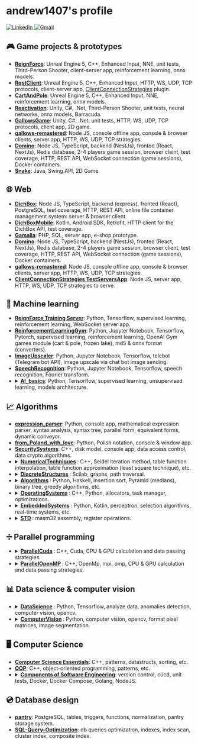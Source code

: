 # andrew1407's profile

<!--
**Andrew1407/Andrew1407** is a ✨ _special_ ✨ repository because its `README.md` (this file) appears on your GitHub profile.

Here are some ideas to get you started:

- 🔭 I’m currently working on ...
- 🌱 I’m currently learning ...
- 👯 I’m looking to collaborate on ...
- 🤔 I’m looking for help with ...
- 💬 Ask me about ...
- 📫 How to reach me: ...
- 😄 Pronouns: ...
- ⚡ Fun fact: ...
-->

<a href="https://www.linkedin.com/in/andrewgolovko">
  <img src="https://img.shields.io/badge/linkedin-%230077B5.svg?style=for-the-badge&logo=linkedin&logoColor=white" alt="LinkedIn">
</a>
<a href="mailto:endry1407@gmail.com">
  <img src="https://img.shields.io/badge/Gmail-D14836?style=for-the-badge&logo=gmail&logoColor=white" alt="Gmail">
</a>

## 🎮 Game projects & prototypes

<ul>
  <li>
    <b><a href="https://github.com/Andrew1407/ReignForce">ReignForce</a></b>: Unreal Engine 5, C++, Enhanced Input, NNE, unit tests, Third-Person Shooter, client-server app, reinforcement learning, onnx models.
  </li>

  <li>
    <b><a href="https://github.com/Andrew1407/RqstClient">RqstClient</a></b>: Unreal Engine 5, C++, Enhanced Input, HTTP, WS, UDP, TCP protocols, client-server app, <a href="https://github.com/Andrew1407/ClientConnectionStrategies">ClientConnectionStrategies</a> plugin.
  </li>

  <li>
    <b><a href="https://github.com/Andrew1407/CartAndPole">CartAndPole</a></b>: Unreal Engine 5, C++, Enhanced Input, NNE, reinforcement learning, onnx models.
  </li>

  <li>
    <b><a href="https://github.com/Andrew1407/Reactivation">Reactivation</a></b>: Unity, C#, .Net, Third-Person Shooter, unit tests, neural networks, onnx models, Barracuda.
  </li>

  <li>
    <b><a href="https://github.com/Andrew1407/GallowsGame">GallowsGame</a></b>: Unity, C#, .Net, unit tests, HTTP, WS, UDP, TCP protocols, client app, 2D game.
  </li>

  <li>
    <b><a href="https://github.com/Andrew1407/gallows-remastered">gallows-remastered</a></b>: Node JS, console offline app, console & browser clients, server app, HTTP, WS, UDP, TCP strategies.
  </li>

  <li>
    <b><a href="https://github.com/Andrew1407/Domino">Domino</a></b>: Node JS, TypeScript, backend (NestJs), fronted (React, NextJs), Redis database, 2-4 players game session, browser cleint, test coverage, HTTP, REST API, WebSocket connection (game sessions), Docker containers.
  </li>

  <li>
    <b><a href="https://github.com/Andrew1407/Snake">Snake</a></b>: Java, Swing API, 2D Game.
  </li>
</ul>

## 🌐 Web

<ul>
  <li>
    <b><a href="https://github.com/Andrew1407/DichBox">DichBox</a></b>: Node JS, TypeScript, backend (express), fronted (React), PostgreSQL, test coverage, HTTP, REST API, online file container management system: server & browser client.
  </li>

  <li>
    <b><a href="https://github.com/Andrew1407/DichBoxMobile">DichBoxMobile</a></b>: Kotlin, Android SDK, Retrofit, HTTP client for the DichBox API, test coverage.
  </li>

  <li>
    <b><a href="https://github.com/Andrew1407/Gamalia">Gamalia</a></b>: PHP, SQL, server app, e-shop prototype.
  </li>

  <li>
    <b><a href="https://github.com/Andrew1407/Domino">Domino</a></b>: Node JS, TypeScript, backend (NestJs), fronted (React, NextJs), Redis database, 2-4 players game session, browser client, test coverage, HTTP, REST API, WebSocket connection (game sessions), Docker containers.
  </li>

  <li>
    <b><a href="https://github.com/Andrew1407/gallows-remastered">gallows-remastered</a></b>: Node JS, console offline app, console & browser clients, server app, HTTP, WS, UDP, TCP strategies.
  </li>

  <li>
    <b><a href="https://github.com/Andrew1407/ClientConnectionStrategies/tree/main/TestServersApp">ClientConnectionStrategies TestServersApp</a></b>: Node JS, server app, HTTP, WS, UDP, TCP strategies to serve.
  </li>
</ul>


## 🧠 Machine learning

<ul>
  <li>
    <b><a href="https://github.com/Andrew1407/ReignForce/tree/main/TrainigServer">ReignForce Training Server</a></b>: Python, Tensorflow, supervised learning, reinforcement learning, WebSocket server app.
  </li>

  <li>
    <b><a href="https://github.com/Andrew1407/ReinforcementLearningGym">ReinforcementLearningGym</a></b>: Python, Jupyter Notebook, Tensorflow, Pytorch, supervised learning, reinforcement learning, OpenAI Gym games module (cart & pole, frozen lake), md5 & onnx format (converters).
  </li>

  <li>
    <b><a href="https://github.com/Andrew1407/ImageUpscaler">ImageUpscaler</a></b>: Python, Jupyter Notebook, Tensorflow, telebot (Telegram bot API), image upscale via chat bot image sending.
  </li>

  <li>
    <b><a href="https://github.com/dgomilko/SpeechRecognition">SpeechRecognition</a></b>: Python, Jupyter Notebook, Tensorflow, speech recognition, Fourier transform.
  </li>

  <li>
    <details>
      <summary>
        <b><a href="https://github.com/Andrew1407/AI_basics">AI_basics</a></b>: Python, Tensorflow, supervised learning, unsupervised learning, models architecture.
      </summary>
      <ol>
        <li><b><a href="https://github.com/andrew1407/AI_basics/tree/main/1-lab">Fuzzy Control Systems Simulator</a></b>.</li>
        <li><b><a href="https://github.com/andrew1407/AI_basics/tree/main/2-lab">Fuzzy Membership Functions</a></b>.</li>
        <li><b><a href="https://github.com/andrew1407/AI_basics/tree/main/3-lab">C-Means Clustering</a></b>.</li>
        <li><b><a href="https://github.com/andrew1407/AI_basics/tree/main/4-lab">Backpropagation Algorithms</a></b>.</li>
        <li><b><a href="https://github.com/andrew1407/AI_basics/tree/main/5-lab">Hebbian Learning Rule</a></b>.</li>
        <li><b><a href="https://github.com/andrew1407/AI_basics/tree/main/6-lab">Adaptive Neuro-Fuzzy Inference System (ANFIS)</a></b>.</li>
        <li><b><a href="https://github.com/andrew1407/AI_basics/tree/main/7-lab">Evolutionary Algorithm</a></b>.</li>
        <li><b><a href="https://github.com/andrew1407/AI_basics/tree/main/8-lab">Genetic Algorithm</a></b>.</li>
        <li><b><a href="https://github.com/andrew1407/AI_basics/tree/main/9-lab">Handwritten Digit Recognition</a></b>.</li>
        <li><b><a href="https://github.com/andrew1407/AI_basics/tree/main/10-lab">Convolutional Neural Network (CNN)</a></b>.</li>
        <li><b><a href="https://github.com/andrew1407/AI_basics/tree/main/11-lab">GoogleNet</a></b>.</li>
        <li><b><a href="https://github.com/andrew1407/AI_basics/tree/main/12-lab">Sentiment Analysis</a></b>.</li>
      </ol>
    </details>
  </li>
</ul>

## 📈 Algorithms

<ul>
  <li>
    <b><a href="https://github.com/Andrew1407/expression_parser">expression_parser</a></b>: Python, console app, mathematical expression parser, syntax analysis, syntax tree, parallel form, equivalent forms, dynamic conveyor.
  </li>

  <li>
    <b><a href="https://github.com/Andrew1407/from_Poland_with_love">from_Poland_with_love</a></b>: Python, Polish notation, console & window app.
  </li>

  <li>
    <b><a href="https://github.com/Andrew1407/SecuritySystems">SecuritySystems</a></b>: C++, disk model, console app, data access control, data crypto algorithms.
  </li>

  <li>
    <details>
      <summary>
        <b>
          <a href="https://github.com/Andrew1407/NumericalTechniques">NumericalTechniques</a>
        </b>
        : C++, Seidel iteration method, table function interpolation, table function approximation (least square technique), etc.
      </summary>
      <ul>
        <li><b><a href="https://github.com/andrew1407/NumericalTechniques/blob/main/sripts/2-lab.cpp">Seidel Iteration Method</a></b>.</li>
        <li><b><a href="https://github.com/andrew1407/NumericalTechniques/blob/main/sripts/3-lab.cpp">Chord Method</a></b>.</li>
        <li><b><a href="https://github.com/andrew1407/NumericalTechniques/blob/main/sripts/4.1-lab.cpp">Newton Simplified Method</a></b>.</li>
        <li><b><a href="https://github.com/andrew1407/NumericalTechniques/blob/main/sripts/4.2-lab.cpp">Steepest Descent Method</a></b>.</li>
        <li><b><a href="https://github.com/andrew1407/NumericalTechniques/blob/main/sripts/5-lab.cpp">Table Function Interpolation</a></b>.</li>
        <li><b><a href="https://github.com/andrew1407/NumericalTechniques/blob/main/sripts/6-lab.cpp">Table Function Approximation (Least Square Technique)</a></b>.</li>
        <li><b><a href="https://github.com/andrew1407/NumericalTechniques/blob/main/sripts/7-lab.cpp">Trapeze & Simpson's Methods</a></b>.</li>
        <li><b><a href="https://github.com/andrew1407/NumericalTechniques/blob/main/sripts/8-lab.cpp">Method Runge Kutta & Euler Method</a></b>.</li>
      </ul>
    </details>
  </li>

  <li>
    <details>
      <summary>
        <b>
          <a href="https://github.com/Andrew1407/DiscreteStructures">DiscreteStructures</a>
        </b>
        : Scilab, graphs, path traversal.
      </summary>
      <ol>
        <li><b><a href="https://github.com/andrew1407/DiscreteStructures/blob/main/Scilab/1-lab_3.1.1.sce">Adjacency Matrix</a></b>.</li>
        <li><b><a href="https://github.com/andrew1407/DiscreteStructures/blob/main/Scilab/2-lab.sce">Analysis Of The Graph</a></b>.</li>
        <li><b><a href="https://github.com/andrew1407/DiscreteStructures/blob/main/Scilab/3-lab.sce">Comprehensive Analysis Of The Directed Graph's Properties & Structure</a></b>.</li>
        <li><b><a href="https://github.com/andrew1407/DiscreteStructures/blob/main/Scilab/4-lab.sce">Traversing The Graph</a></b>.</li>
        <li><b><a href="https://github.com/andrew1407/DiscreteStructures/blob/main/Scilab/5-lab_1.1.sce">Finding The Minimum Spanning Tree (MST)</a></b>.</li>
        <li><b><a href="https://github.com/andrew1407/DiscreteStructures/blob/main/Scilab/6-lab.sce">Shortest Paths Search (Dijkstra's Algorithm)</a></b>.</li>
      </ol>
    </details>
  </li>

  <li>
    <details>
      <summary>
        <b>
          <a href="https://github.com/Andrew1407/Algorithms">Algorithms</a>
        </b>
        : Python, Haskell, insertion sort, Pyramid (medians), binary tree, greedy algorithms, etc.
      </summary>
      <ol>
        <li><b><a href="https://github.com/andrew1407/Algorithms/blob/main/scripts/1-lab.py">Insertion Sort</a></b> (<a href="https://github.com/andrew1407/Algorithms/blob/main/scripts/haskell/1-lab.hs">other version</a>).</li>
        <li><b><a href="https://github.com/andrew1407/Algorithms/blob/main/scripts/2-lab.py">Rating Generation</a></b>.</li>
        <li><b><a href="https://github.com/andrew1407/Algorithms/blob/main/scripts/3-lab.py">Quick Sort</a></b>.</li>
        <li><b><a href="https://github.com/andrew1407/Algorithms/blob/main/scripts/4-lab.py">Pyramid (Medians)</a></b>.</li>
        <li><b><a href="https://github.com/andrew1407/Algorithms/blob/main/scripts/5-lab.js">Hash Tables</a></b>.</li>
        <li><b><a href="https://github.com/andrew1407/Algorithms/blob/main/scripts/6-lab.js">Binary Tree</a></b>.</li>
        <li><b><a href="https://github.com/andrew1407/Algorithms/blob/main/scripts/7-lab.py">Travelling Salesman Problem</a></b>.</li>
        <li><b><a href="https://github.com/andrew1407/Algorithms/blob/main/scripts/8-lab.py">The Task Of The Backpack</a></b>.</li>
      </ol>
    </details>
  </li>

  <li>
    <details>
      <summary>
        <b>
          <a href="https://github.com/Andrew1407/OperatingSystems">OperatingSystems</a>
        </b>
        : C++, Python, allocators, task manager, optimizations.
      </summary>
      <ol>
        <li><b><a href="https://github.com/andrew1407/OperatingSystems/tree/main/1-lab">Memory Allocator</a></b> (C++).</li>
        <li><b><a href="https://github.com/andrew1407/OperatingSystems/tree/main/2-lab">Buddy Memory Allocation Algorithm</a></b> (C++).</li>
        <li><b><a href="https://github.com/andrew1407/OperatingSystems/tree/main/3-lab">Shortest Job First Algorithm</a></b> (Python).</li>
        <li><b><a href="https://github.com/andrew1407/OperatingSystems/tree/main/4-lab">Rearrangement Operation By Criteria</a></b> (Python).</li>
        <li><b><a href="https://github.com/andrew1407/OperatingSystems/tree/main/5-lab">Loop Optimization</a></b> (C++).</li>
        <li><b><a href="https://github.com/andrew1407/OperatingSystems/tree/main/6-lab">Loop Optimization & Profiling</a></b> (C++).</li>
      </ol>
    </details>
  </li>

  <li>
    <details>
      <summary>
        <b>
          <a href="https://github.com/Andrew1407/EmbeddedSystems">EmbeddedSystems</a>
        </b>
        : Python, Kotlin, perceptron, selection algorithms, real-time systems, etc.
      </summary>
      <ol>
        <li><b><a href="https://github.com/andrew1407/EmbeddedSystems/blob/main/1-lab/1-lab.py">Signal Generation</a></b> (Python).</li>
        <li><b><a href="https://github.com/andrew1407/EmbeddedSystems/blob/main/2-lab/2-lab.py">Signal Correlation</a></b> (Python).</li>
        <li><b><a href="https://github.com/andrew1407/EmbeddedSystems/blob/main/3-lab/3-lab.py">Discrete Fourier Transform (DTF)</a></b> (Python).</li>
        <li><b><a href="https://github.com/andrew1407/EmbeddedSystems/blob/main/4-lab/4-lab.py">Performance comparison of the Discrete Fourier Transform (DFT) and the Fast Fourier Transform (FFT)</a></b> (Python).</li>
        <li><b><a href="https://github.com/andrew1407/EmbeddedSystems/tree/main/5-lab/app/src/main/java/com/diches/embeddedsystems">Ferma Function</a></b> (Kotlin).</li>
        <li><b><a href="https://github.com/andrew1407/EmbeddedSystems/tree/main/6-lab/app/src/main/java/com/diches/embeddedsystems">Perceptron</a></b> (Kotlin).</li>
        <li><b><a href="https://github.com/andrew1407/EmbeddedSystems/tree/main/7-lab/app/src/main/java/com/diches/embeddedsystems">Genetic Algorithm</a></b> (Kotlin).</li>
        <li><b><a href="https://github.com/andrew1407/EmbeddedSystems/tree/main/rgr">Scheduling</a></b> (Python).</li>
      </ol>
    </details>
  </li>

  <li>
    <details>
      <summary>
        <b>
          <a href="https://github.com/Andrew1407/STD">STD</a>
        </b>
        : masm32 assembly, register operations.
      </summary>
      <ol>
        <li><b><a href="https://github.com/andrew1407/STD/tree/main/1-lab">Numeric Values Conversion</a></b>.</li>
        <li><b><a href="https://github.com/andrew1407/STD/tree/main/2-lab">Password Comparison</a></b>.</li>
        <li><b><a href="https://github.com/andrew1407/STD/tree/main/3-lab">Password Authentication</a></b>.</li>
        <li><b><a href="https://github.com/andrew1407/STD/tree/main/4-lab">Password Encryption & Comparison</a></b>.</li>
        <li><b><a href="https://github.com/andrew1407/STD/tree/main/5-lab">Mathematical Operations</a></b>.</li>
        <li><b><a href="https://github.com/andrew1407/STD/tree/main/6-lab">Floating-point Arithmetic</a></b>.</li>
        <li><b><a href="https://github.com/andrew1407/STD/tree/main/7-lab">Separate Procedures & Modularity</a></b>.</li>
        <li><b><a href="https://github.com/andrew1407/STD/tree/main/8-lab">DLL Modules</a></b>.</li>
      </ol>
    </details>
  </li>
</ul>

## ➗ Parallel programming

<ul>
  <li>
    <details>
      <summary>
        <b>
          <a href="https://github.com/Andrew1407/ParallelCuda">ParallelCuda</a>
        </b>
        : C++, Cuda, CPU & GPU calculation and data passing strategies.
      </summary>
      <ol>
        <li><b><a href="https://github.com/andrew1407/ParallelCuda/tree/main/1-lab">Matrix Multiplication</a></b>.</li>
        <li><b><a href="https://github.com/andrew1407/ParallelCuda/tree/main/2-lab">Frame animation</a></b>.</li>
        <li><b><a href="https://github.com/andrew1407/ParallelCuda/tree/main/3-lab">Concurrent Computation</a></b>.</li>
        <li><b><a href="https://github.com/andrew1407/ParallelCuda/tree/main/4-lab">Global & Constant Memory</a></b>.</li>
        <li><b><a href="https://github.com/andrew1407/ParallelCuda/tree/main/5-lab">Monte Carlo Simulation</a></b>.</li>
        <li><b><a href="https://github.com/andrew1407/ParallelCuda/tree/main/control-task">Iterative Computations</a></b>.</li>
      </ol>
    </details>
  </li>

  <li>
    <details>
      <summary>
        <b>
          <a href="https://github.com/Andrew1407/ParallelOpenMP">ParallelOpenMP</a>
        </b>
        : C++, OpenMp, mpi, omp, CPU & GPU calculation and data passing strategies.
      </summary>
      <ol>
        <li><b><a href="https://github.com/andrew1407/ParallelOpenMP/tree/main/1-lab">Critical Section</a></b>.</li>
        <li><b><a href="https://github.com/andrew1407/ParallelOpenMP/tree/main/2-lab">Parallelization Of Array</a></b>.</li>
        <li><b><a href="https://github.com/andrew1407/ParallelOpenMP/tree/main/3-lab">Matrix Multiplication</a></b>.</li>
        <li><b><a href="https://github.com/andrew1407/ParallelOpenMP/tree/main/4-lab">Sequential & Parallel Implementations Performance</a></b>.</li>
        <li><b><a href="https://github.com/andrew1407/ParallelOpenMP/tree/main/5-lab">SIMD pragma</a></b>.</li>
        <li><b><a href="https://github.com/andrew1407/ParallelOpenMP/tree/main/6-lab">Sequential & Parallel Calculations</a></b>.</li>
        <li><b><a href="https://github.com/andrew1407/ParallelOpenMP/tree/main/7-lab-mpi">Communication Pattern Using MPI</a></b>.</li>
        <li><b><a href="https://github.com/andrew1407/ParallelOpenMP/tree/main/control-task">Array Transformation</a></b>.</li>
      </ol>
    </details>
  </li>
</ul>


## 📊 Data science & computer vision

<ul>
  <li>
  <details>
    <summary>
      <b>
        <a href="https://github.com/Andrew1407/DataScience">DataScience</a>
      </b>
      : Python, Tensorflow, analyze data, anomalies detection, computer vision, opencv.
    </summary>
    <ol>
      <li><b><a href="https://github.com/andrew1407/DataScience/tree/main/1-lab">Synthetic Data Generation</a></b>.</li>
      <li><b><a href="https://github.com/andrew1407/DataScience/tree/main/2-lab">Purifying Data</a></b>.</li>
      <li><b><a href="https://github.com/andrew1407/DataScience/tree/main/3-lab">Anomalies Analysys</a></b>.</li>
      <li><b><a href="https://github.com/andrew1407/DataScience/tree/main/4-lab">Determining Optimal Value By Criteria</a></b>.</li>
      <li><b><a href="https://github.com/andrew1407/DataScience/tree/main/5-lab">Series Forecasting</a></b>.</li>
      <li><b><a href="https://github.com/andrew1407/DataScience/tree/main/6-lab">Regression Analysis & Neural Network Predictions</a></b>.</li>
      <li><b><a href="https://github.com/andrew1407/DataScience/tree/main/7-lab">Segment Generalization & Segmentation</a></b>.</li>
      <li><b><a href="https://github.com/andrew1407/DataScience/tree/main/8-lab">Data Scoring & Prediction</a></b>.</li>
      <li><b><a href="https://github.com/andrew1407/DataScience/tree/main/9-lab">Object Detection (YOLO)</a></b>.</li>
      <li><b><a href="https://github.com/andrew1407/DataScience/tree/main/control-work">Statistical Analysis</a></b>.</li>
    </ol>
  </details>
  </li>

  <li>
    <details>
      <summary>
        <b>
          <a href="https://github.com/Andrew1407/ComputerVision">ComputerVision</a>
        </b>
        : Python, computer vision, opencv, format pixel matrices, image segmentation.
      </summary>
      <ol>
        <li><b><a href="https://github.com/andrew1407/ComputerVision/tree/main/1-lab">Polygon Animation</a></b>.</li>
        <li><b><a href="https://github.com/andrew1407/ComputerVision/tree/main/2-lab">Figure Rotation & Projection</a></b>.</li>
        <li><b><a href="https://github.com/andrew1407/ComputerVision/tree/main/3-lab">Rasterization</a></b>.</li>
        <li><b><a href="https://github.com/andrew1407/ComputerVision/tree/main/4-lab">Vector-Based Rendering</a></b>.</li>
        <li><b><a href="https://github.com/andrew1407/ComputerVision/tree/main/5-lab">Fractal Geometry</a></b>.</li>
        <li><b><a href="https://github.com/andrew1407/ComputerVision/tree/main/6-lab">OpenGL Rendering</a></b>.</li>
        <li><b><a href="https://github.com/andrew1407/ComputerVision/tree/main/7-lab">Image Processing Operations</a></b>.</li>
        <li><b><a href="https://github.com/andrew1407/ComputerVision/tree/main/8-lab">Segmentation Algorithms</a></b>.</li>
        <li><b><a href="https://github.com/andrew1407/ComputerVision/tree/main/9-lab">Object Recognition (YOLO)</a></b>.</li>
        <li><b><a href="https://github.com/andrew1407/ComputerVision/tree/main/control-task">3D shape manipulation</a></b>.</li>
      </ol>
    </details>
  </li>
</ul>

## 🖥️ Computer Science

<ul>
  <li>
    <b><a href="https://github.com/Andrew1407/ComputerScienceEssentials">Computer Science Essentials</a></b>: C++, patterns, datastructs, sorting, etc.
  </li>

  <li>
    <b><a href="https://github.com/Andrew1407/OOP">OOP</a></b>: C++, object-oriented programming, patterns, etc.
  </li>

  <li>
    <details>
      <summary>
        <b><a href="https://github.com/G-V-G">Components of Software Engineering</a></b>: version control, ci/cd, unit tests, Docker, Docker Compose, Golang, NodeJS.
      </summary>
      <ul>
        <li><b><a href="https://github.com/G-V-G/l1">Server app</a></b>.</li>
        <li><b><a href="https://github.com/G-V-G/l2">Workflows & deploy</a></b>.</li>
        <li><b><a href="https://github.com/G-V-G/l3">Client-server app with db</a></b>.</li>
        <li><b><a href="https://github.com/G-V-G/l4">Event loop</a></b>.</li>
        <li><b><a href="https://github.com/G-V-G/2.l1">Build system</a></b>.</li>
        <li><b><a href="https://github.com/G-V-G/2.l2">Load balancer</a></b>.</li>
      </ul>
    </details>
  </li>
</ul>

## 💿 Database design

<ul>
  <li>
    <b><a href="https://github.com/Andrew1407/pantry">pantry</a></b>: PostgreSQL, tables, triggers, functions, normalization, pantry storage system.
  </li>

  <li>
    <b><a href="https://github.com/andrew1407/MySQL-Query-Optimization/blob/patch-2/Query-Optimization.md">SQL-Query-Optimization</a></b>: db queries optimization, indexes, index scan, cluster index, composite index.
  </li>
</ul>


